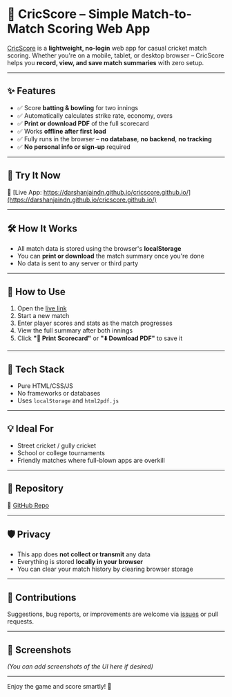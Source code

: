 # 🏏 CricScore – Simple Match-to-Match Scoring Web App

[CricScore](https://darshanjaindn.github.io/cricscore.github.io/) is a **lightweight, no-login** web app for casual cricket match scoring. Whether you're on a mobile, tablet, or desktop browser – CricScore helps you **record, view, and save match summaries** with zero setup.

---

## ✨ Features

- ✅ Score **batting & bowling** for two innings
- ✅ Automatically calculates strike rate, economy, overs
- ✅ **Print or download PDF** of the full scorecard
- ✅ Works **offline after first load**
- ✅ Fully runs in the browser – **no database**, **no backend**, **no tracking**
- ✅ **No personal info or sign-up** required

---

## 📲 Try It Now

🔗 [Live App: https://darshanjaindn.github.io/cricscore.github.io/](https://darshanjaindn.github.io/cricscore.github.io/)

---

## 🛠️ How It Works

- All match data is stored using the browser's **localStorage**
- You can **print or download** the match summary once you're done
- No data is sent to any server or third party

---

## 🚀 How to Use

1. Open the [live link](https://darshanjaindn.github.io/cricscore.github.io/)
2. Start a new match
3. Enter player scores and stats as the match progresses
4. View the full summary after both innings
5. Click **"📄 Print Scorecard"** or **"⬇️ Download PDF"** to save it

---

## 🧾 Tech Stack

- Pure HTML/CSS/JS
- No frameworks or databases
- Uses `localStorage` and `html2pdf.js`

---

## 💡 Ideal For

- Street cricket / gully cricket
- School or college tournaments
- Friendly matches where full-blown apps are overkill

---

## 📂 Repository

🔗 [GitHub Repo](https://github.com/darshanjaindn/cricscore.github.io/tree/main)

---

## 🛡️ Privacy

- This app does **not collect or transmit** any data
- Everything is stored **locally in your browser**
- You can clear your match history by clearing browser storage

---

## 🙌 Contributions

Suggestions, bug reports, or improvements are welcome via [issues](https://github.com/darshanjaindn/cricscore.github.io/issues) or pull requests.

---

## 📸 Screenshots

_(You can add screenshots of the UI here if desired)_

---

Enjoy the game and score smartly! 🏏
